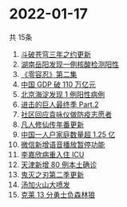 # 2022-01-17
  共 15条

  <!-- BEGIN -->
  <!-- 最后更新时间:Mon Jan 17 2022 06:14:48 GMT+0000 (Coordinated Universal Time) -->
  1. [斗破苍穹三年之约更新](https://www.zhihu.com/search?q=斗破苍穹三年之约)
1. [湖南岳阳发现一例核酸检测阳性](https://www.zhihu.com/search?q=湖南疫情)
1. [《零容忍》第二集](https://www.zhihu.com/search?q=零容忍)
1. [中国 GDP 破 110 万亿元](https://www.zhihu.com/search?q=GDP)
1. [北京海淀发现 1 例阳性病例](https://www.zhihu.com/search?q=北京疫情)
1. [进击的巨人最终季 Part.2](https://www.zhihu.com/search?q=进击的巨人)
1. [社区回应袁咏仪做防疫志愿者](https://www.zhihu.com/search?q=袁咏仪)
1. [凡人修仙传年番更新 ](https://www.zhihu.com/search?q=凡人修仙传)
1. [中国一人户家庭数量超 1.25 亿](https://www.zhihu.com/search?q=一人户家庭)
1. [微信新增语音播放暂停功能](https://www.zhihu.com/search?q=微信)
1. [李嘉欣病重入住 ICU](https://www.zhihu.com/search?q=李嘉欣)
1. [天津新增 80 例本土确诊](https://www.zhihu.com/search?q=天津疫情)
1. [鬼灭之刃第二季更新](https://www.zhihu.com/search?q=鬼灭之刃)
1. [汤加火山大喷发](https://www.zhihu.com/search?q=汤加火山喷发)
1. [克莱 13 分勇士负森林狼](https://www.zhihu.com/search?q=勇士)
  <!-- END -->
  